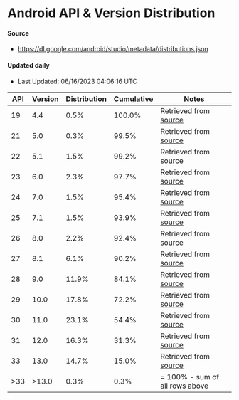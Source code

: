 # Android API & Version Distribution
#### Source
- https://dl.google.com/android/studio/metadata/distributions.json
#### Updated daily
- Last Updated: 06/16/2023 04:06:16 UTC

| API | Version | Distribution | Cumulative | Notes |
| --- | ------- | ------------ | ---------- | ----- |
| 19 | 4.4 | 0.5% | 100.0% | Retrieved from [source](#source) |
| 21 | 5.0 | 0.3% | 99.5% | Retrieved from [source](#source) |
| 22 | 5.1 | 1.5% | 99.2% | Retrieved from [source](#source) |
| 23 | 6.0 | 2.3% | 97.7% | Retrieved from [source](#source) |
| 24 | 7.0 | 1.5% | 95.4% | Retrieved from [source](#source) |
| 25 | 7.1 | 1.5% | 93.9% | Retrieved from [source](#source) |
| 26 | 8.0 | 2.2% | 92.4% | Retrieved from [source](#source) |
| 27 | 8.1 | 6.1% | 90.2% | Retrieved from [source](#source) |
| 28 | 9.0 | 11.9% | 84.1% | Retrieved from [source](#source) |
| 29 | 10.0 | 17.8% | 72.2% | Retrieved from [source](#source) |
| 30 | 11.0 | 23.1% | 54.4% | Retrieved from [source](#source) |
| 31 | 12.0 | 16.3% | 31.3% | Retrieved from [source](#source) |
| 33 | 13.0 | 14.7% | 15.0% | Retrieved from [source](#source) |
| >33 | >13.0 | 0.3% | 0.3% | = 100% - sum of all rows above |